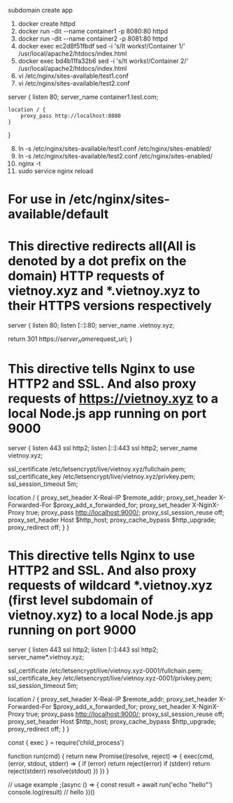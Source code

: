 subdomain create app

1. docker create httpd
2. docker run -dit --name container1 -p 8080:80 httpd
3. docker run -dit --name container2 -p 8081:80 httpd
4. docker exec ec2d8f51fbdf sed -i 's/It works!/Container 1/' /usr/local/apache2/htdocs/index.html
5. docker exec bd4b11fa32b6 sed -i 's/It works!/Container 2/' /usr/local/apache2/htdocs/index.html
6. vi /etc/nginx/sites-available/test1.conf
7. vi /etc/nginx/sites-available/test2.conf

server {
    listen 80;
    server_name container1.test.com;

    location / {
        proxy_pass http://localhost:8080
    }
}

8. ln -s /etc/nginx/sites-available/test1.conf /etc/nginx/sites-enabled/
9. ln -s /etc/nginx/sites-available/test2.conf /etc/nginx/sites-enabled/
10. nginx -t
11. sudo service nginx reload

# For use in /etc/nginx/sites-available/default

# This directive redirects all(All is denoted by a dot prefix on the domain) HTTP requests of vietnoy.xyz and *.vietnoy.xyz to their HTTPS versions respectively

server {
  listen 80;
  listen [::]:80;
  server_name .vietnoy.xyz;

  return 301 https://$server_name$request_uri;
}

# This directive tells Nginx to use HTTP2 and SSL. And also proxy requests of <https://vietnoy.xyz> to a local Node.js app running on port 9000

server {
    listen 443 ssl http2;
    listen [::]:443 ssl http2;
  server_name vietnoy.xyz;

  ssl_certificate /etc/letsencrypt/live/vietnoy.xyz/fullchain.pem;
  ssl_certificate_key /etc/letsencrypt/live/vietnoy.xyz/privkey.pem;
  ssl_session_timeout 5m;

  location / {
    proxy_set_header X-Real-IP $remote_addr;
    proxy_set_header X-Forwarded-For $proxy_add_x_forwarded_for;
    proxy_set_header X-NginX-Proxy true;
    proxy_pass <http://localhost:9000/>;
    proxy_ssl_session_reuse off;
    proxy_set_header Host $http_host;
    proxy_cache_bypass $http_upgrade;
    proxy_redirect off;
  }
}

# This directive tells Nginx to use HTTP2 and SSL. And also proxy requests of wildcard *.vietnoy.xyz (first level subdomain of vietnoy.xyz) to a local Node.js app running on port 9000

server {
    listen 443 ssl http2;
    listen [::]:443 ssl http2;
  server_name*.vietnoy.xyz;

  ssl_certificate /etc/letsencrypt/live/vietnoy.xyz-0001/fullchain.pem;
  ssl_certificate_key /etc/letsencrypt/live/vietnoy.xyz-0001/privkey.pem;
  ssl_session_timeout 5m;

  location / {
    proxy_set_header X-Real-IP $remote_addr;
    proxy_set_header X-Forwarded-For $proxy_add_x_forwarded_for;
    proxy_set_header X-NginX-Proxy true;
    proxy_pass <http://localhost:9000/>;
    proxy_ssl_session_reuse off;
    proxy_set_header Host $http_host;
    proxy_cache_bypass $http_upgrade;
    proxy_redirect off;
  }
}

const { exec } = require('child_process')

function run(cmd) {
  return new Promise((resolve, reject) => {
    exec(cmd, (error, stdout, stderr) => {
      if (error) return reject(error)
      if (stderr) return reject(stderr)
      resolve(stdout)
    })
  })
}

// usage example
;(async () => {
  const result = await run('echo "hello"')
  console.log(result) // hello
})()
